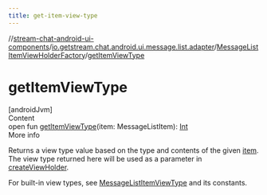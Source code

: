 ```yaml
---
title: get-item-view-type
---
```

//[stream-chat-android-ui-components](../../../index.md)/[io.getstream.chat.android.ui.message.list.adapter](../index.md)/[MessageListItemViewHolderFactory](index.md)/[getItemViewType](getItemViewType.md)



# getItemViewType  
[androidJvm]  
Content  
open fun [getItemViewType](getItemViewType.md)(item: MessageListItem): [Int](https://kotlinlang.org/api/latest/jvm/stdlib/kotlin/-int/index.html)  
More info  


Returns a view type value based on the type and contents of the given [item](getItemViewType.md). The view type returned here will be used as a parameter in [createViewHolder](createViewHolder.md).



For built-in view types, see [MessageListItemViewType](../MessageListItemViewType/index.md) and its constants.

  



